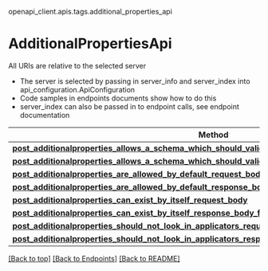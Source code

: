 <a name="top"></a>
openapi_client.apis.tags.additional_properties_api
# AdditionalPropertiesApi

All URIs are relative to the selected server
- The server is selected by passing in server_info and server_index into api_configuration.ApiConfiguration
- Code samples in endpoints documents show how to do this
- server_index can also be passed in to endpoint calls, see endpoint documentation

Method | Description
------ | -------------
[**post_additionalproperties_allows_a_schema_which_should_validate_request_body**](../../paths/request_body_post_additionalproperties_allows_a_schema_which_should_validate_request_body/post.md) | 
[**post_additionalproperties_allows_a_schema_which_should_validate_response_body_for_content_types**](../../paths/response_body_post_additionalproperties_allows_a_schema_which_should_validate_response_body_for_content_types/post.md) | 
[**post_additionalproperties_are_allowed_by_default_request_body**](../../paths/request_body_post_additionalproperties_are_allowed_by_default_request_body/post.md) | 
[**post_additionalproperties_are_allowed_by_default_response_body_for_content_types**](../../paths/response_body_post_additionalproperties_are_allowed_by_default_response_body_for_content_types/post.md) | 
[**post_additionalproperties_can_exist_by_itself_request_body**](../../paths/request_body_post_additionalproperties_can_exist_by_itself_request_body/post.md) | 
[**post_additionalproperties_can_exist_by_itself_response_body_for_content_types**](../../paths/response_body_post_additionalproperties_can_exist_by_itself_response_body_for_content_types/post.md) | 
[**post_additionalproperties_should_not_look_in_applicators_request_body**](../../paths/request_body_post_additionalproperties_should_not_look_in_applicators_request_body/post.md) | 
[**post_additionalproperties_should_not_look_in_applicators_response_body_for_content_types**](../../paths/response_body_post_additionalproperties_should_not_look_in_applicators_response_body_for_content_types/post.md) | 

[[Back to top]](#top) [[Back to Endpoints]](../../../README.md#Endpoints) [[Back to README]](../../../README.md)
